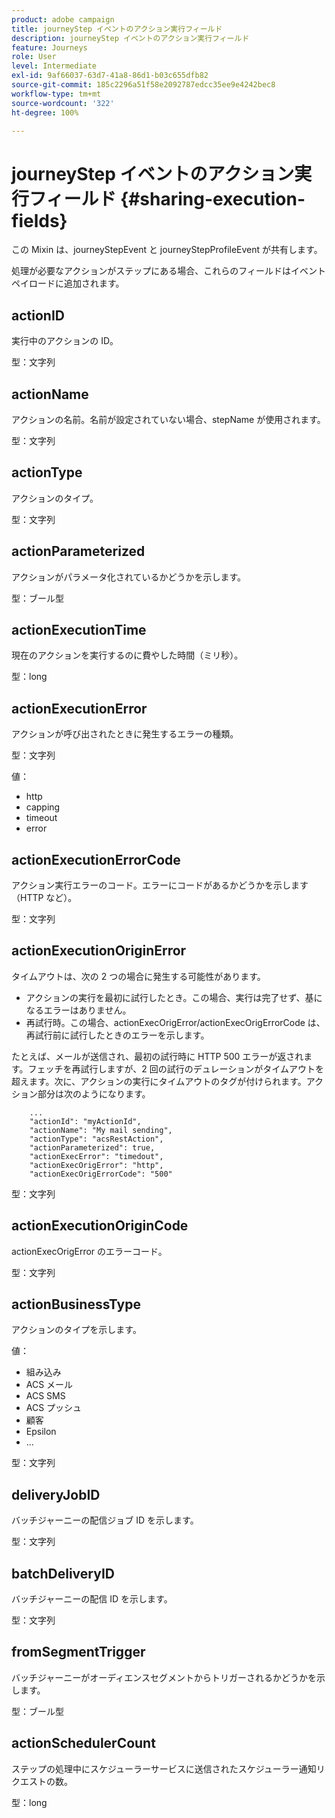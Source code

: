 ```yaml
---
product: adobe campaign
title: journeyStep イベントのアクション実行フィールド
description: journeyStep イベントのアクション実行フィールド
feature: Journeys
role: User
level: Intermediate
exl-id: 9af66037-63d7-41a8-86d1-b03c655dfb82
source-git-commit: 185c2296a51f58e2092787edcc35ee9e4242bec8
workflow-type: tm+mt
source-wordcount: '322'
ht-degree: 100%

---
```


# journeyStep イベントのアクション実行フィールド {#sharing-execution-fields}

この Mixin は、journeyStepEvent と journeyStepProfileEvent が共有します。

処理が必要なアクションがステップにある場合、これらのフィールドはイベントペイロードに追加されます。

## actionID

実行中のアクションの ID。

型：文字列

## actionName

アクションの名前。名前が設定されていない場合、stepName が使用されます。

型：文字列

## actionType

アクションのタイプ。

型：文字列

## actionParameterized

アクションがパラメータ化されているかどうかを示します。

型：ブール型

## actionExecutionTime

現在のアクションを実行するのに費やした時間（ミリ秒）。

型：long

## actionExecutionError

アクションが呼び出されたときに発生するエラーの種類。

型：文字列

値：
* http
* capping
* timeout
* error

## actionExecutionErrorCode

アクション実行エラーのコード。エラーにコードがあるかどうかを示します（HTTP など）。

型：文字列

## actionExecutionOriginError

タイムアウトは、次の 2 つの場合に発生する可能性があります。

* アクションの実行を最初に試行したとき。この場合、実行は完了せず、基になるエラーはありません。
* 再試行時。この場合、actionExecOrigError/actionExecOrigErrorCode は、再試行前に試行したときのエラーを示します。

たとえば、メールが送信され、最初の試行時に HTTP 500 エラーが返されます。フェッチを再試行しますが、2 回の試行のデュレーションがタイムアウトを超えます。次に、アクションの実行にタイムアウトのタグが付けられます。アクション部分は次のようになります。

```
    ...
    "actionId": "myActionId",
    "actionName": "My mail sending",
    "actionType": "acsRestAction",
    "actionParameterized": true,
    "actionExecError": "timedout",
    "actionExecOrigError": "http",
    "actionExecOrigErrorCode": "500"
```

型：文字列

## actionExecutionOriginCode

actionExecOrigError のエラーコード。

型：文字列

## actionBusinessType

アクションのタイプを示します。

値：

* 組み込み
* ACS メール
* ACS SMS
* ACS プッシュ
* 顧客
* Epsilon
* ...

型：文字列

## deliveryJobID

バッチジャーニーの配信ジョブ ID を示します。

型：文字列

## batchDeliveryID

バッチジャーニーの配信 ID を示します。

型：文字列

## fromSegmentTrigger

バッチジャーニーがオーディエンスセグメントからトリガーされるかどうかを示します。

型：ブール型

## actionSchedulerCount

ステップの処理中にスケジューラーサービスに送信されたスケジューラー通知リクエストの数。

型：long
